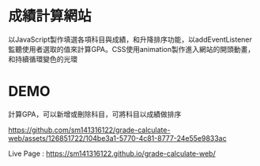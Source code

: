 # 成績計算網站
以JavaScript製作填選各項科目與成績，和升降排序功能，以addEventListener監聽使用者選取的值來計算GPA。CSS使用animation製作進入網站的開頭動畫，和持續循環變色的光環

# DEMO
計算GPA，可以新增或刪除科目，可將科目以成績做排序

https://github.com/sm141316122/grade-calculate-web/assets/126851722/104be3a1-5770-4c81-8777-24e55e9833ac

Live Page : <https://sm141316122.github.io/grade-calculate-web/>

